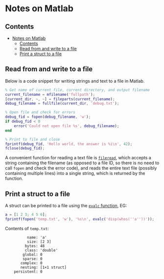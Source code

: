 # Notes on Matlab

## Contents

- [Notes on Matlab](#notes-on-matlab)
  - [Contents](#contents)
  - [Read from and write to a file](#read-from-and-write-to-a-file)
  - [Print a struct to a file](#print-a-struct-to-a-file)

## Read from and write to a file

Below is a code snippet for writing strings and text to a file in Matlab.

```matlab
% Get name of current file, current directory, and output filename
current_filename = mfilename('fullpath');
[current_dir, ~, ~] = fileparts(current_filename);
debug_filename = fullfile(current_dir, 'debug.txt');

% Open file and check for errors
debug_fid = fopen(debug_filename, 'w');
if debug_fid < 0
    error('Could not open file %s', debug_filename);
end

% Print to file and close
fprintf(debug_fid, 'Hello world, the answer is %i\n', 42);
fclose(debug_fid);
```

A convenient function for reading a text file is [`fileread`](https://uk.mathworks.com/help/matlab/ref/fileread.html), which accepts a string containing the filename (as opposed to a file ID, so there is no need to call `fopen` and check the error code), and reads the entire text file (possibly containing multiple lines) into a single string, which is returned by the function.

## Print a struct to a file

A struct can be printed to a file using the [`evalc` function](https://uk.mathworks.com/help/matlab/ref/evalc.html), EG:

```matlab
a = [1 2 3; 4 5 6];
fprintf(fopen('temp.txt', 'w'), '%s\n', evalc('disp(whos(''a''))'));
```

Contents of `temp.txt`:

```
          name: 'a'
          size: [2 3]
         bytes: 48
         class: 'double'
        global: 0
        sparse: 0
       complex: 0
       nesting: [1×1 struct]
    persistent: 0


```
